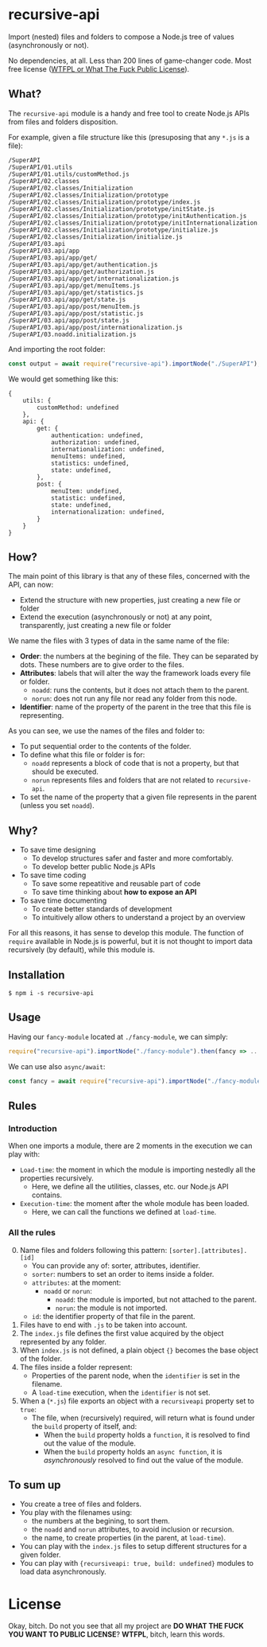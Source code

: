 # recursive-api

Import (nested) files and folders to compose a Node.js tree of values (asynchronously or not).

No dependencies, at all. Less than 200 lines of game-changer code. Most free license ([WTFPL or What The Fuck Public License](#)).


## What?

The `recursive-api` module is a handy and free tool to create Node.js APIs from files and folders disposition.

For example, given a file structure like this (presuposing that any `*.js` is a file):

```
/SuperAPI
/SuperAPI/01.utils
/SuperAPI/01.utils/customMethod.js
/SuperAPI/02.classes
/SuperAPI/02.classes/Initialization
/SuperAPI/02.classes/Initialization/prototype
/SuperAPI/02.classes/Initialization/prototype/index.js
/SuperAPI/02.classes/Initialization/prototype/initState.js
/SuperAPI/02.classes/Initialization/prototype/initAuthentication.js
/SuperAPI/02.classes/Initialization/prototype/initInternationalization.js
/SuperAPI/02.classes/Initialization/prototype/initialize.js
/SuperAPI/02.classes/Initialization/initialize.js
/SuperAPI/03.api
/SuperAPI/03.api/app
/SuperAPI/03.api/app/get/
/SuperAPI/03.api/app/get/authentication.js
/SuperAPI/03.api/app/get/authorization.js
/SuperAPI/03.api/app/get/internationalization.js
/SuperAPI/03.api/app/get/menuItems.js
/SuperAPI/03.api/app/get/statistics.js
/SuperAPI/03.api/app/get/state.js
/SuperAPI/03.api/app/post/menuItem.js
/SuperAPI/03.api/app/post/statistic.js
/SuperAPI/03.api/app/post/state.js
/SuperAPI/03.api/app/post/internationalization.js
/SuperAPI/03.noadd.initialization.js
```

And importing the root folder:

```js
const output = await require("recursive-api").importNode("./SuperAPI");
```

We would get something like this:

```
{
	utils: {
		customMethod: undefined
	},
	api: {
		get: {
			authentication: undefined,
			authorization: undefined,
			internationalization: undefined,
			menuItems: undefined,
			statistics: undefined,
			state: undefined,
		},
		post: {
			menuItem: undefined,
			statistic: undefined,
			state: undefined,
			internationalization: undefined,
		}
	}
}
```

## How?

The main point of this library is that any of these files, concerned with the API, can now:
  - Extend the structure with new properties, just creating a new file or folder
  - Extend the execution (asynchronously or not) at any point, transparently, just creating a new file or folder

We name the files with 3 types of data in the same name of the file:
  - **Order**: the numbers at the begining of the file. They can be separated by dots. These numbers are to give order to the files.
  - **Attributes**: labels that will alter the way the framework loads every file or folder.
     - `noadd`: runs the contents, but it does not attach them to the parent.
     - `norun`: does not run any file nor read any folder from this node.
  - **Identifier**: name of the property of the parent in the tree that this file is representing.

As you can see, we use the names of the files and folder to:
  - To put sequential order to the contents of the folder.
  - To define what this file or folder is for:
     - `noadd` represents a block of code that is not a property, but that should be executed.
     - `norun` represents files and folders that are not related to `recursive-api`.
  - To set the name of the property that a given file represents in the parent (unless you set `noadd`).


## Why?

- To save time designing
   - To develop structures safer and faster and more comfortably.
   - To develop better public Node.js APIs
- To save time coding
   - To save some repeatitive and reusable part of code
   - To save time thinking about **how to expose an API**
- To save time documenting
   - To create better standards of development
   - To intuitively allow others to understand a project by an overview

For all this reasons, it has sense to develop this module. The function of `require` available in Node.js is powerful, but it is not thought to import data recursively (by default), while this module is.

## Installation

`$ npm i -s recursive-api`

## Usage

Having our `fancy-module` located at `./fancy-module`, we can simply:

```js
require("recursive-api").importNode("./fancy-module").then(fancy => ...);
```

We can use also `async/await`:

```js
const fancy = await require("recursive-api").importNode("./fancy-module");
```

## Rules

### Introduction

When one imports a module, there are 2 moments in the execution we can play with:

   - `Load-time`: the moment in which the module is importing nestedly all the properties recursively.
      - Here, we define all the utilities, classes, etc. our Node.js API contains.
   - `Execution-time`: the moment after the whole module has been loaded.
      - Here, we can call the functions we defined at `load-time`.

### All the rules

0. Name files and folders following this pattern: `[sorter].[attributes].[id]`
   - You can provide any of: sorter, attributes, identifier.
   - `sorter`: numbers to set an order to items inside a folder.
   - `attributes`: at the moment:
      - `noadd` or `norun`:
         - `noadd`: the module is imported, but not attached to the parent.
         - `norun`: the module is not imported.
   - `id`: the identifier property of that file in the parent.
1. Files have to end with `.js` to be taken into account.
2. The `index.js` file defines the first value acquired by the object represented by any folder.
3. When `index.js` is not defined, a plain object `{}` becomes the base object of the folder.
4. The files inside a folder represent:
   - Properties of the parent node, when the `identifier` is set in the filename.
   - A `load-time` execution, when the `identifier` is not set.
5. When a (`*.js`) file exports an object with a `recursiveapi` property set to `true`:
   - The file, when (recursively) required, will return what is found under the `build` property of itself, and:
      - When the `build` property holds a `function`, it is resolved to find out the value of the module.
      - When the `build` property holds an `async function`, it is *asynchronously* resolved to find out the value of the module.

## To sum up

- You create a tree of files and folders.
- You play with the filenames using: 
   - the numbers at the begining, to sort them.
   - the `noadd` and `norun` attributes, to avoid inclusion or recursion.
   - the name, to create properties (in the parent, at `load-time`).
- You can play with the `index.js` files to setup different structures for a given folder.
- You can play with `{recursiveapi: true, build: undefined}` modules to load data asynchronously.


# License

Okay, bitch. Do not you see that all my project are **DO WHAT THE FUCK YOU WANT TO PUBLIC LICENSE**? **WTFPL**, bitch, learn this words.







